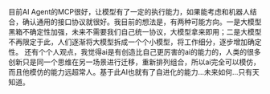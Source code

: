 目前AI Agent的MCP很好，让模型有了一定的执行能力，如果能考虑和机器人结合，确认通用的接口协议就很好。我目前的想法是，有两种可能方向。一是大模型黑箱不确定性加强，未来不需要我们自己统一协议，大模型拿来即用；二是大模型不再限定于此，人们逐渐将大模型拆成一个个小模型，将工作细分，逐步增加确定性。
还有个个人观点，我觉得ai是有创造比自己更厉害的ai的能力的，人类的很多创新只是同一个思维在另一场景进行迁移，重新排列组合，所以ai完全可以模仿，而且他模仿的能力远超常人。基于此AI也就有了自进化的能力...未来如何...只有天知道。
